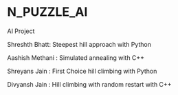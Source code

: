 # N_PUZZLE_AI

AI Project 

Shreshth Bhatt: Steepest hill approach with Python

Aashish Methani : Simulated annealing with C++

Shreyans Jain : First Choice hill climbing with Python

Divyansh Jain :  Hill climbing with random restart with C++
